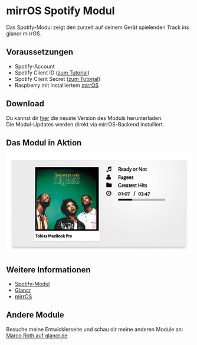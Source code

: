 # mirrOS Spotify Modul

Das Spotify-Modul zeigt den zurzeit auf deinem Gerät spielenden Track ins glancr mirrOS.


## Voraussetzungen

* Spotify-Account
* Spotify Client ID ([zum Tutorial](https://glancr.de/tutorials/das-spotify-modul-konfigurieren/))
* Spotify Client Secret ([zum Tutorial](https://glancr.de/tutorials/das-spotify-modul-konfigurieren/))
* Raspberry mit installiertem [mirrOS](https://glancr.de/mirr-os/)


## Download

Du kannst dir [hier](https://glancr.de/module/unterhaltung/spotify/) die neuste Version des Moduls herunterladen. <br>
Die Modul-Updates werden direkt via mirrOS-Backend installiert.


## Das Modul in Aktion

![Preview](assets/modulpreviews_spotify.png)

## Weitere Informationen
* [Spotify-Modul](https://glancr.de/module/unterhaltung/spotify/)
* [Glancr](https://glancr.de)
* [mirrOS](https://glancr.de/#mirr_os)


## Andere Module

Besuche meine Entwicklerseite und schau dir meine anderen Module an:<br>
[Marco Roth auf glancr.de](https://glancr.de/entwickler/marco-roth/)
